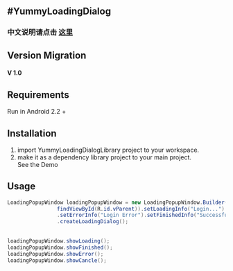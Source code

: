 
#YummyLoadingDialog
-------
### 中文说明请点击 [这里][1]


## Version Migration

#### V 1.0


## Requirements

Run in Android 2.2 +

## Installation

 1. import YummyLoadingDialogLibrary project to your workspace.
 2. make it as a dependency library project to your main project.
<br>See the Demo

## Usage

```java
LoadingPopupWindow loadingPopupWindow = new LoadingPopupWindow.Builder(context,
				findViewById(R.id.vParent)).setLoadingInfo("Login...")
				.setErrorInfo("Login Error").setFinishedInfo("Successful Login")
				.createLoadingDialog();
				
	
loadingPopupWindow.showLoading();
loadingPopupWindow.showFinished();	
loadingPopupWindow.showError();
loadingPopupWindow.showCancle();

```








[1]:https://github.com/UFreedom/YummyLoadingDialog/edit/master/README_CN.md
